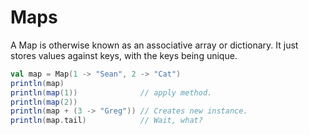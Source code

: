 Maps
====

A Map is otherwise known as an associative array or dictionary. It just stores values against keys, with the keys being unique.

```scala
val map = Map(1 -> "Sean", 2 -> "Cat")
println(map)
println(map(1))              // apply method.
println(map(2))
println(map + (3 -> "Greg")) // Creates new instance.
println(map.tail)            // Wait, what?
```
